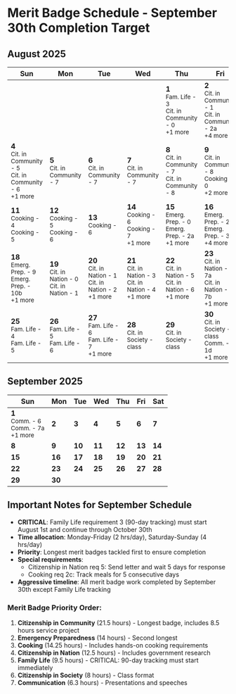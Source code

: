# Merit Badge Schedule - September 30th Completion Target

## August 2025

| Sun | Mon | Tue | Wed | Thu | Fri | Sat |
|-----|-----|-----|-----|-----|-----|-----|
|       |       |       |       | **1**<br><small>Fam. Life - 3</small><br><small>Cit. in Community - 0</small><br><small>+1 more</small> | **2**<br><small>Cit. in Community - 1</small><br><small>Cit. in Community - 2a</small><br><small>+4 more</small> | **3**<br><small>Cit. in Community - 4</small><br><small>Cit. in Community - 5</small> |
| **4**<br><small>Cit. in Community - 5</small><br><small>Cit. in Community - 6</small><br><small>+1 more</small> | **5**<br><small>Cit. in Community - 7</small> | **6**<br><small>Cit. in Community - 7</small> | **7**<br><small>Cit. in Community - 7</small> | **8**<br><small>Cit. in Community - 7</small><br><small>Cit. in Community - 8</small> | **9**<br><small>Cit. in Community - 8</small><br><small>Cooking - 0</small><br><small>+2 more</small> | **10**<br><small>Cooking - 2</small><br><small>Cooking - 3</small><br><small>+1 more</small> |
| **11**<br><small>Cooking - 4</small><br><small>Cooking - 5</small> | **12**<br><small>Cooking - 5</small><br><small>Cooking - 6</small> | **13**<br><small>Cooking - 6</small> | **14**<br><small>Cooking - 6</small><br><small>Cooking - 7</small><br><small>+1 more</small> | **15**<br><small>Emerg. Prep. - 0</small><br><small>Emerg. Prep. - 2a</small><br><small>+1 more</small> | **16**<br><small>Emerg. Prep. - 2b</small><br><small>Emerg. Prep. - 3a</small><br><small>+4 more</small> | **17**<br><small>Emerg. Prep. - 5</small><br><small>Emerg. Prep. - 6</small><br><small>+3 more</small> |
| **18**<br><small>Emerg. Prep. - 9</small><br><small>Emerg. Prep. - 10b</small><br><small>+1 more</small> | **19**<br><small>Cit. in Nation - 0</small><br><small>Cit. in Nation - 1</small> | **20**<br><small>Cit. in Nation - 1</small><br><small>Cit. in Nation - 2</small><br><small>+1 more</small> | **21**<br><small>Cit. in Nation - 3</small><br><small>Cit. in Nation - 4</small><br><small>+1 more</small> | **22**<br><small>Cit. in Nation - 5</small><br><small>Cit. in Nation - 6</small><br><small>+1 more</small> | **23**<br><small>Cit. in Nation - 7a</small><br><small>Cit. in Nation - 7b</small><br><small>+1 more</small> | **24**<br><small>Cit. in Nation - 8</small><br><small>Fam. Life - 0</small><br><small>+3 more</small> |
| **25**<br><small>Fam. Life - 4</small><br><small>Fam. Life - 5</small> | **26**<br><small>Fam. Life - 5</small><br><small>Fam. Life - 6</small> | **27**<br><small>Fam. Life - 6</small><br><small>Fam. Life - 7</small><br><small>+1 more</small> | **28**<br><small>Cit. in Society - class</small> | **29**<br><small>Cit. in Society - class</small> | **30**<br><small>Cit. in Society - class</small><br><small>Comm. - 1d</small><br><small>+1 more</small> | **31**<br><small>Comm. - 2a</small><br><small>Comm. - 3</small><br><small>+3 more</small> |

## September 2025

| Sun | Mon | Tue | Wed | Thu | Fri | Sat |
|-----|-----|-----|-----|-----|-----|-----|
| **1**<br><small>Comm. - 6</small><br><small>Comm. - 7a</small><br><small>+1 more</small> | **2** | **3** | **4** | **5** | **6** | **7** |
| **8** | **9** | **10** | **11** | **12** | **13** | **14** |
| **15** | **16** | **17** | **18** | **19** | **20** | **21** |
| **22** | **23** | **24** | **25** | **26** | **27** | **28** |
| **29** | **30** |       |       |       |       |       |

## Important Notes for September Schedule

- **CRITICAL**: Family Life requirement 3 (90-day tracking) must start August 1st and continue through October 30th
- **Time allocation**: Monday-Friday (2 hrs/day), Saturday-Sunday (4 hrs/day)  
- **Priority**: Longest merit badges tackled first to ensure completion
- **Special requirements**:
  - Citizenship in Nation req 5: Send letter and wait 5 days for response
  - Cooking req 2c: Track meals for 5 consecutive days
- **Aggressive timeline**: All merit badge work completed by September 30th except Family Life tracking

### Merit Badge Priority Order:
1. **Citizenship in Community** (21.5 hours) - Longest badge, includes 8.5 hours service project
2. **Emergency Preparedness** (14 hours) - Second longest  
3. **Cooking** (14.25 hours) - Includes hands-on cooking requirements
4. **Citizenship in Nation** (12.5 hours) - Includes government research
5. **Family Life** (9.5 hours) - CRITICAL: 90-day tracking must start immediately
6. **Citizenship in Society** (8 hours) - Class format
7. **Communication** (6.3 hours) - Presentations and speeches

